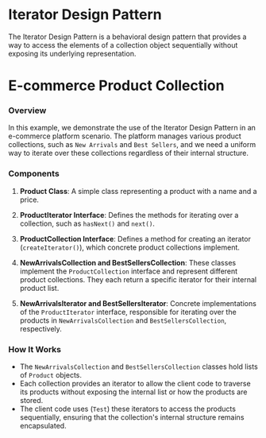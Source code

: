 # Iterator Design Pattern


The Iterator Design Pattern is a behavioral design pattern that provides a way to access the elements of a collection object sequentially without exposing its underlying representation. 

# E-commerce Product Collection

### Overview

In this example, we demonstrate the use of the Iterator Design Pattern in an e-commerce platform scenario. The platform manages various product collections, such as `New Arrivals` and `Best Sellers`, and we need a uniform way to iterate over these collections regardless of their internal structure.

### Components

1. **Product Class**: A simple class representing a product with a name and a price.

2. **ProductIterator Interface**: Defines the methods for iterating over a collection, such as `hasNext()` and `next()`.

3. **ProductCollection Interface**: Defines a method for creating an iterator (`createIterator()`), which concrete product collections implement.

4. **NewArrivalsCollection and BestSellersCollection**: These classes implement the `ProductCollection` interface and represent different product collections. They each return a specific iterator for their internal product list.

5. **NewArrivalsIterator and BestSellersIterator**: Concrete implementations of the `ProductIterator` interface, responsible for iterating over the products in `NewArrivalsCollection` and `BestSellersCollection`, respectively.

### How It Works

- The `NewArrivalsCollection` and `BestSellersCollection` classes hold lists of `Product` objects.
- Each collection provides an iterator to allow the client code to traverse its products without exposing the internal list or how the products are stored.
- The client code uses (`Test`) these iterators to access the products sequentially, ensuring that the collection's internal structure remains encapsulated.

